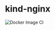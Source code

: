 # kind-nginx

![Docker Image CI](https://github.com/bharatmicrosystems/kind-nginx/workflows/Docker%20Image%20CI/badge.svg)


